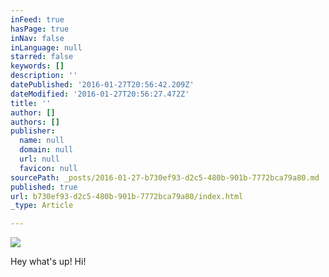 ```yaml
---
inFeed: true
hasPage: true
inNav: false
inLanguage: null
starred: false
keywords: []
description: ''
datePublished: '2016-01-27T20:56:42.209Z'
dateModified: '2016-01-27T20:56:27.472Z'
title: ''
author: []
authors: []
publisher:
  name: null
  domain: null
  url: null
  favicon: null
sourcePath: _posts/2016-01-27-b730ef93-d2c5-480b-901b-7772bca79a80.md
published: true
url: b730ef93-d2c5-480b-901b-7772bca79a80/index.html
_type: Article

---
```

![](https://the-grid-user-content.s3-us-west-2.amazonaws.com/48054012-e28e-4761-bf27-b832c6fd734d.jpg)

Hey what's up!  Hi!